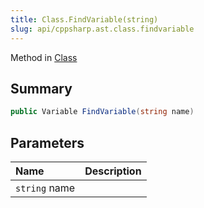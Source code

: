 ```yaml
---
title: Class.FindVariable(string)
slug: api/cppsharp.ast.class.findvariable
---
```

Method in [Class](/api/cppsharp/ast/class)

## Summary



```csharp
public Variable FindVariable(string name)
```

## Parameters

|Name|Description|
|:---|:---|
|`string` name||


